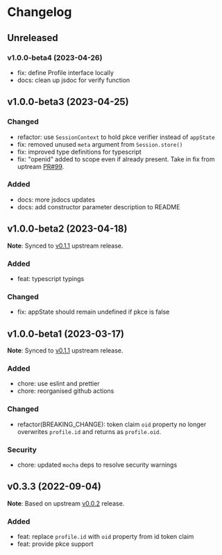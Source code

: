 # Changelog

## Unreleased

### v1.0.0-beta4 (2023-04-26)

- fix: define Profile interface locally
- docs: clean up jsdoc for verify function

## v1.0.0-beta3 (2023-04-25)

### Changed

- refactor: use `SessionContext` to hold pkce verifier instead of `appState`
- fix: removed unused `meta` argument from `Session.store()`
- fix: improved type definitions for typescript
- fix: "openid" added to scope even if already present. Take in fix from uptream [PR#99](https://github.com/jaredhanson/passport-openidconnect/pull/99).

### Added

- docs: more jsdocs updates
- docs: add constructor parameter description to README

## v1.0.0-beta2 (2023-04-18)

**Note**: Synced to [v0.1.1](https://github.com/jaredhanson/passport-openidconnect/releases/tag/v0.1.1) upstream release.

### Added

- feat: typescript typings

### Changed

- fix: appState should remain undefined if pkce is false

## v1.0.0-beta1 (2023-03-17)

**Note**: Synced to [v0.1.1](https://github.com/jaredhanson/passport-openidconnect/releases/tag/v0.1.1) upstream release.

### Added

- chore: use eslint and prettier
- chore: reorganised github actions

### Changed

- refactor(BREAKING_CHANGE): token claim `oid` property no longer overwrites `profile.id` and returns as `profile.oid`.

### Security

- chore: updated `mocha` deps to resolve security warnings

## v0.3.3 (2022-09-04)

**Note**: Based on upstream [v0.0.2](https://github.com/jaredhanson/passport-openidconnect/releases/tag/v0.0.2) release.

### Added

- feat: replace `profile.id` with `oid` property from id token claim
- feat: provide pkce support
